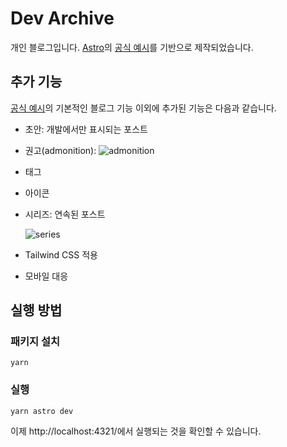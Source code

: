 # Dev Archive

개인 블로그입니다. [Astro](https://astro.build/)의 [공식 예시](https://github.com/withastro/astro/tree/main/examples/blog)를 기반으로 제작되었습니다.

## 추가 기능

[공식 예시](https://github.com/withastro/astro/tree/main/examples/blog)의 기본적인 블로그 기능 이외에 추가된 기능은 다음과 같습니다.

- 초안: 개발에서만 표시되는 포스트

- 권고(admonition): ![admonition](https://github.com/autroshot/dev-archive/assets/95019875/fcb09742-6532-470b-98be-80a7f8c5760b)

- 태그

- 아이콘

- 시리즈: 연속된 포스트

  ![series](https://github.com/autroshot/dev-archive/assets/95019875/c96d1009-cea6-4b9a-bcbf-73b87abd67e3)

- Tailwind CSS 적용

- 모바일 대응

## 실행 방법

### 패키지 설치

```shell
yarn
```

### 실행

```
yarn astro dev
```

이제 http://localhost:4321/에서 실행되는 것을 확인할 수 있습니다.

